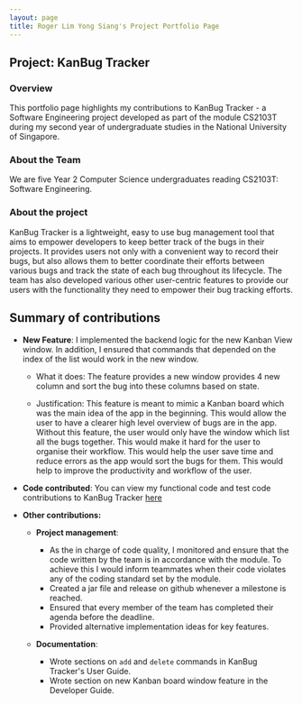 ```yaml
---
layout: page
title: Roger Lim Yong Siang's Project Portfolio Page
---
```



## Project: KanBug Tracker

### Overview

This portfolio page highlights my contributions to KanBug Tracker - a Software Engineering project developed as part of the module CS2103T during my second year of undergraduate studies in the National University of Singapore. 

### About the Team

We are five Year 2 Computer Science undergraduates reading CS2103T: Software Engineering. 

### About the project

KanBug Tracker is a lightweight, easy to use bug management tool that aims to empower developers to keep better track of the bugs in their projects. It provides users not only with a convenient way to record their bugs, but also allows them to better coordinate their efforts between various bugs and track the state of each bug throughout its lifecycle. The team has also developed various other user-centric features to provide our users with the functionality they need to empower their bug tracking efforts. 

## Summary of contributions

* **New Feature**: I implemented the backend logic for the new Kanban View window. In addition, I ensured that commands that depended on the index of the list would work in the new window.

    * What it does: The feature provides a new window provides 4 new column and sort the bug into these columns based on state.

    * Justification: This feature is meant to mimic a Kanban board which was the main idea of the app in the beginning. This would allow the user to have a clearer high level overview of bugs are in the app. Without this feature, the user would only have the window which list all the bugs together. This would make it hard for the user to organise their workflow. This would help the user save time and reduce errors as the app would sort the bugs for them. This would help to improve the productivity and workflow of the user.

* **Code contributed**: You can view my functional code and test code contributions to KanBug Tracker [here](https://nus-cs2103-ay2021s1.github.io/tp-dashboard/#breakdown=true&search=rogerlys&sort=groupTitle&sortWithin=title&since=2020-08-14&timeframe=commit&mergegroup=&groupSelect=groupByRepos&checkedFileTypes=docs~functional-code~test-code~other)

* **Other contributions:**
    * **Project management**:
        * As the in charge of code quality, I monitored and ensure that the code written by the team is in accordance with the module. To achieve this I would inform teammates when their code violates any of the coding standard set by the module.
        * Created a jar file and release on github whenever a milestone is reached.
        * Ensured that every member of the team has completed their agenda before the deadline. 
        * Provided alternative implementation ideas for key features.
    
    * **Documentation**:
        * Wrote sections on `add` and `delete` commands in KanBug Tracker's User Guide.
        * Wrote section on new Kanban board window feature in the Developer Guide.

  
  
